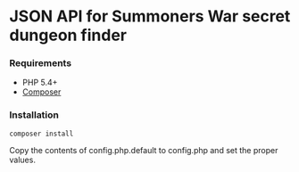 # JSON API for Summoners War secret dungeon finder

### Requirements

* PHP 5.4+
* [Composer](https://getcomposer.org/)

### Installation

`` composer install ``

Copy the contents of config.php.default to config.php and set the proper values.